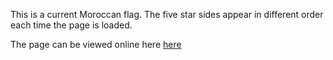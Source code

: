 This is a current Moroccan flag. The five star sides appear in different order each time the page is loaded.

The page can be viewed online here <a href="http://htmlpreview.github.io/?https://github.com/MohamedElAlouani/moroccanflag/blob/gh-pages/index.html">here</a>
